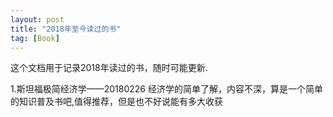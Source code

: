 ```yaml
---
layout: post
title: "2018年至今读过的书"
tag: [Book]
---
```


这个文档用于记录2018年读过的书，随时可能更新.

1.斯坦福极简经济学——20180226 经济学的简单了解，内容不深，算是一个简单的知识普及书吧,值得推荐，但是也不好说能有多大收获
